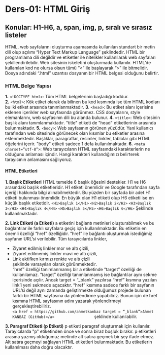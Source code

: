 # Ders-01: HTML Giriş
## Konular: H1-H6, a, span, img, p, sıralı ve sırasız listeler

HTML, web sayfalarını oluşturma aşamasında kullanılan standart bir metin dili olup açılımı “Hyper Text Markup Language” şeklindedir. HTML bir programlama dili değildir ve etiketler ile nitelikler kullanılarak web sayfaları şekillendirilebilir. Web sitesinin iskeletini oluşturmada kullanılır.
HTML’de kullanılan kod ne olursa olsun tümü “<” ile başlayarak “>” ile bitmelidir.
Dosya adındaki “.html” uzantısı dosyanın  bir HTML belgesi olduğunu belirtir.
### HTML Belge Yapısı <br>
**1.**	```<!DOCTYPE html>```: Tüm HTML belgelerinin başladığı koddur.  
**2.**	```<html>```: Kök etiket olarak da bilinen bu kod kısmında ise tüm HTML kodları bu iki etiket arasında tanımlanmaktadır.
**3.**	```<head>```: Bu etiket alanı içerisine eklenen içerikler web sayfasında görünmez. CSS dosyalarını, style elemanlarını, web sayfasının dili bu alanda bulunur.
**4.**	```<title>```: Web sitesinin başlık alanı tanımlanmaktadır. "title" etiketi de "head" etiketlerinin arasında bulunmaktadır.
**5.**	```<body>```: Web sayfasının görünen yüzüdür. Yani kullanıcı tarafından web sitesinde görünecek olan kısımlar bu etiketler arasına eklenmektedir. Başlıklar, paragraflar, resimler, linkler, tablolar gibi HTML öğelerini içerir. "body" etiketi sadece 1 defa kullanılmaktadır.
**6.**	```<meta charset=”utf-8”>```: Web tarayıcıların HTML sayfasındaki karakterlerin ne olduğunu anlaması içindir. Hangi karakteri kullandığımızı belirterek tarayıcının anlamasını sağlıyoruz.

#### HTML Etiketleri
**1. Başlık Etiketleri**
HTML temelde 6 başlık öğesini destekler. H1 ve H6 arasındaki başlık etiketleridir. H1 etiketi önemlidir ve Google tarafından sayfa içeriği hakkında bilgi alınabilmektedir. Bu yüzden bir sayfada bir adet H1 etiketi bulunması önemlidir. En büyük olan H1 etiketi olup H6 etiketi ise en küçük başlık etiketidir.
	```<H1>Başlık 1</H1>```
	```<H2>Başlık 2</H2>```
	```<H3>Başlık 3</H3>```
	```<H4>Başlık 4</H4>```
	```<H5>Başlık 5</H5>```
	```<H6>Başlık 6</H6>```
				Şeklinde kullanılmaktadır.

**2. Link Etiketi (a Etiketi)**
	a etiketini bağlantı metinleri oluşturabilmek ve bu bağlantılar ile farklı sayfalara geçiş için kullanılmaktadır. Bu etiketin en önemli özelliği “href” özelliğidir. “href” ile bağlantı oluşturmak istediğimiz sayfanın URL’si verilebilir.
	Tüm tarayıcılarda linkler,
-  Ziyaret edilmiş linkler mor ve altı çizili,
-  Ziyaret edilmemiş linkler mavi ve altı çizili,
-  Link aktifken kırmızı renkte ve altı çizili
&emsp; &emsp; &emsp; &emsp; &emsp; &emsp; &emsp; &emsp; &emsp; &emsp;şeklinde varsayılan olarak görünmektedir. <br>
	“href” özelliği tanımlanmamış bir a etiketinde “target” özelliği de kullanılamaz. “target” özelliği tanımlanmamış ise bağlantılar aynı sekme içerisinde açılır. Ancak target = “_blank” yazılırsa “href” kısmına yazılan link’i yeni sekmede açacaktır.
	“href” kısmına sadece farklı bir sayfanın URL’si değil aynı zamanda geliştirmekte olduğumuz projede bulunan farklı bir HTML sayfasına da yönlendirme yapabiliriz. Bunun için de href kısmına HTML sayfasının adını yazarak yönlendirmeyi gerçekleştirebiliriz. <br>
	```<a href = https://github.com/ahmetkanbaz target = “_blank”>Ahmet KANBAZ (GitHub)</a>```
	&emsp; &emsp; &emsp; &emsp; &emsp; &emsp; &emsp; şeklinde kullanılabilir.

**3. Paragraf Etiketi (p Etiketi)**
	p etiketi paragraf oluşturmak için kullanılır. Tarayıcılarda "p" etiketinden önce ve sonra biraz boşluk bırakır. p etiketleri arasına yazmış olduğumuz metinde alt satıra geçmek bir şey ifade etmez. Alt satıra geçmeyi sağlayan HTML etiketleri bulunmaktadır. Bu etiketlerin kullanılması daha doğru olacaktır.
